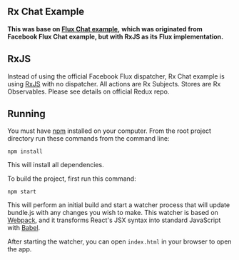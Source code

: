 ## Rx Chat Example

**This was base on [Flux Chat example](https://github.com/d6u/flux-chat),**
**which was originated from Facebook Flux Chat example, but with RxJS as its**
**Flux implementation.**

## RxJS

Instead of using the official Facebook Flux dispatcher, Rx Chat example is
using [RxJS](https://github.com/Reactive-Extensions/RxJS) with no dispatcher.
All actions are Rx Subjects. Stores are Rx Observables. Please see details on
official Redux repo.

## Running

You must have [npm](https://www.npmjs.org/) installed on your computer.
From the root project directory run these commands from the command line:

`npm install`

This will install all dependencies.

To build the project, first run this command:

`npm start`

This will perform an initial build and start a watcher process that will
update bundle.js with any changes you wish to make. This watcher is
based on [Webpack](http://webpack.github.io/), and it transforms
React's JSX syntax into standard JavaScript with [Babel](https://babeljs.io/).

After starting the watcher, you can open `index.html` in your browser to
open the app.
